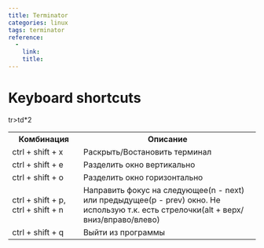 ```yaml
---
title: Terminator
categories: linux
tags: terminator
reference: 
  -
    link:
    title:
---
```


# Keyboard shortcuts

<table>
    <tr>
        <th>Комбинация</th>
        <th>Описание</th>
    </tr>
    <tr>
        <td>ctrl + shift + x</td>
        <td>Раскрыть/Востановить терминал</td>
    </tr>
    <tr>
        <td>ctrl + shift + e</td>
        <td>Разделить окно вертикально</td>
    </tr>
    <tr>
        <td>ctrl + shift + o</td>
        <td>Разделить окно горизонтально</td>
    </tr>
    <tr>
        <td>ctrl + shift + p, ctrl + shift + n</td>
        <td>Направить фокус на следующее(n - next) или предыдущее(p - prev) окно. Не использую т.к. есть стрелочки(alt + верх/вниз/вправо/влево)</td>
    </tr>
    <tr>
        <td>ctrl + shift + q</td>
        <td>Выйти из программы</td>
    </tr>
    tr>td*2
</table>

